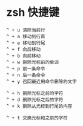 # zsh 快捷键

    ^ + u 清除当前行
    ^ + a 移动到行首
    ^ + e 移动到行尾
    ^ + f 向后移动
    ^ + b 向前移动
    ^ + w 删除光标前的单词
    ^ + p 前一条命令
    ^ + n 后一条命令
    ^ + y 召回最近用命令删除的文字
    
    ^ + h 删除光标之前的字符
    ^ + d 删除光标之后的字符
    ^ + k 删除从光标到行尾的内容
    
    ^ + t 交换光标和之前的字符